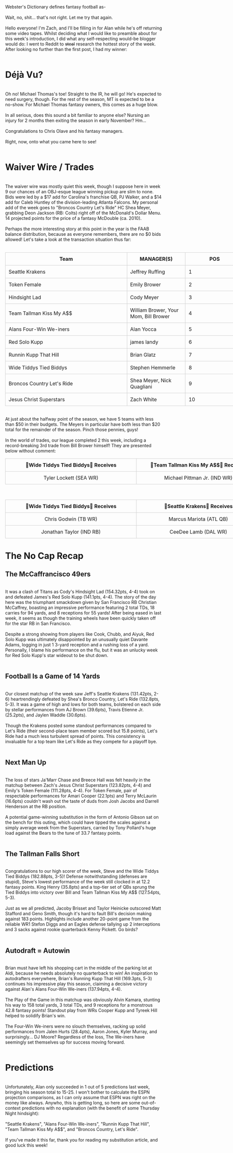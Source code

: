 <div>
   <div data-pm-slice="0 0 []" data-en-clipboard="true">Webster's Dictionary defines fantasy football as-</div>
   <div><br /></div>
   <div>Wait, no, shit... that's not right. Let me try that again.</div>
   <div><br /></div>
   <div>Hello everyone! I'm Zach, and I'll be filling in for Alan while he's off returning some video tapes. Whilst deciding what I would like to preamble about for this week's introduction, I did what any self-respecting would-be blogger would do: I went to Reddit to <s>steal</s> research the hottest story of the week. After looking no further than the first post, I had my winner:</div>
   <div><br /></div>
   <h1>Déjà Vu?</h1>
   <div><br /></div>
   <div>Oh no! Michael Thomas's toe! Straight to the IR, he will go! He's expected to need surgery, though. For the rest of the season, MT is expected to be a no-show. For Michael Thomas fantasy owners, this comes as a huge blow.</div>
   <div><br /></div>
   <div>In all serious, does this sound a bit familiar to anyone else? Nursing an injury for 2 months then exiting the season in early November? Hm...</div>
   <div><br /></div>
   <div>Congratulations to Chris Olave and his fantasy managers.</div>
   <div><br /></div>
   <div>Right, now, onto what you came here to see!</div>
   <div><br /></div>
   <h1>Waiver Wire / Trades</h1>
   <div><br /></div>
   <div>The waiver wire was mostly quiet this week, though I suppose here in week 9 our chances of an OBJ-esque league winning pickup are slim to none. Bids were led by a $17 add for Carolina's franchise QB, PJ Walker, and a $14 add for Caleb Huntley of the division-leading Atlanta Falcons. My personal add of the week goes to "Broncos Country Let's Ride" HC Shea Meyer, grabbing Deon Jackson (RB: Colts) right off of the McDonald's Dollar Menu. 14 projected points for the price of a fantasy McDouble (ca. 2010).</div>
   <div><br /></div>
   <div>Perhaps the more interesting story at this point in the year is the FAAB balance distribution, because as everyone remembers, there are no $0 bids allowed! Let's take a look at the transaction situation thus far:</div>
   <div><br /></div>
   <table style="border-collapse:collapse;width:955px" width="955px">
      <colgroup>
         <col style="width: 391px" />
         <col style="width: 188px" />
         <col style="width: 188px" />
         <col style="width: 188px" />
      </colgroup>
      <tbody>
         <tr>
            <th style="border-color:#ccc;border-width:1px;border-style:solid;padding:10px" data-colwidth="391">
               <div>Team</div>
            </th>
            <th style="border-color:#ccc;border-width:1px;border-style:solid;padding:10px" data-colwidth="188">
               <div>MANAGER(S)</div>
            </th>
            <th style="border-color:#ccc;border-width:1px;border-style:solid;padding:10px" data-colwidth="188">
               <div>POS</div>
            </th>
            <th style="border-color:#ccc;border-width:1px;border-style:solid;padding:10px" data-colwidth="188">
               <div>BUDGET</div>
            </th>
         </tr>
         <tr>
            <td style="border-color:#ccc;border-width:1px;border-style:solid;padding:10px" data-colwidth="391">
               <div>Seattle Krakens</div>
            </td>
            <td style="border-color:#ccc;border-width:1px;border-style:solid;padding:10px" data-colwidth="188">
               <div>Jeffrey Ruffing</div>
            </td>
            <td style="border-color:#ccc;border-width:1px;border-style:solid;padding:10px" data-colwidth="188">
               <div>1</div>
            </td>
            <td style="border-color:#ccc;border-width:1px;border-style:solid;padding:10px" data-colwidth="188">
               <div>$99</div>
            </td>
         </tr>
         <tr>
            <td style="border-color:#ccc;border-width:1px;border-style:solid;padding:10px" data-colwidth="391">
               <div>Token Female</div>
            </td>
            <td style="border-color:#ccc;border-width:1px;border-style:solid;padding:10px" data-colwidth="188">
               <div>Emily Brower</div>
            </td>
            <td style="border-color:#ccc;border-width:1px;border-style:solid;padding:10px" data-colwidth="188">
               <div>2</div>
            </td>
            <td style="border-color:#ccc;border-width:1px;border-style:solid;padding:10px" data-colwidth="188">
               <div>$74</div>
            </td>
         </tr>
         <tr>
            <td style="border-color:#ccc;border-width:1px;border-style:solid;padding:10px" data-colwidth="391">
               <div>Hindsight Lad</div>
            </td>
            <td style="border-color:#ccc;border-width:1px;border-style:solid;padding:10px" data-colwidth="188">
               <div>Cody Meyer</div>
            </td>
            <td style="border-color:#ccc;border-width:1px;border-style:solid;padding:10px" data-colwidth="188">
               <div>3</div>
            </td>
            <td style="border-color:#ccc;border-width:1px;border-style:solid;padding:10px" data-colwidth="188">
               <div>$17</div>
            </td>
         </tr>
         <tr>
            <td style="border-color:#ccc;border-width:1px;border-style:solid;padding:10px" data-colwidth="391">
               <div>Team Tallman Kiss My A$$</div>
            </td>
            <td style="border-color:#ccc;border-width:1px;border-style:solid;padding:10px" data-colwidth="188">
               <div>William Brower, Your Mom, Bill Brower</div>
            </td>
            <td style="border-color:#ccc;border-width:1px;border-style:solid;padding:10px" data-colwidth="188">
               <div>4</div>
            </td>
            <td style="border-color:#ccc;border-width:1px;border-style:solid;padding:10px" data-colwidth="188">
               <div>$51</div>
            </td>
         </tr>
         <tr>
            <td style="border-color:#ccc;border-width:1px;border-style:solid;padding:10px" data-colwidth="391">
               <div>Alans Four-Win We-iners</div>
            </td>
            <td style="border-color:#ccc;border-width:1px;border-style:solid;padding:10px" data-colwidth="188">
               <div>Alan Yocca</div>
            </td>
            <td style="border-color:#ccc;border-width:1px;border-style:solid;padding:10px" data-colwidth="188">
               <div>5</div>
            </td>
            <td style="border-color:#ccc;border-width:1px;border-style:solid;padding:10px" data-colwidth="188">
               <div>$44</div>
            </td>
         </tr>
         <tr>
            <td style="border-color:#ccc;border-width:1px;border-style:solid;padding:10px" data-colwidth="391">
               <div>Red Solo Kupp</div>
            </td>
            <td style="border-color:#ccc;border-width:1px;border-style:solid;padding:10px" data-colwidth="188">
               <div>james landy</div>
            </td>
            <td style="border-color:#ccc;border-width:1px;border-style:solid;padding:10px" data-colwidth="188">
               <div>6</div>
            </td>
            <td style="border-color:#ccc;border-width:1px;border-style:solid;padding:10px" data-colwidth="188">
               <div>$45</div>
            </td>
         </tr>
         <tr>
            <td style="border-color:#ccc;border-width:1px;border-style:solid;padding:10px" data-colwidth="391">
               <div>Runnin Kupp That Hill</div>
            </td>
            <td style="border-color:#ccc;border-width:1px;border-style:solid;padding:10px" data-colwidth="188">
               <div>Brian Glatz</div>
            </td>
            <td style="border-color:#ccc;border-width:1px;border-style:solid;padding:10px" data-colwidth="188">
               <div>7</div>
            </td>
            <td style="border-color:#ccc;border-width:1px;border-style:solid;padding:10px" data-colwidth="188">
               <div>$80</div>
            </td>
         </tr>
         <tr>
            <td style="border-color:#ccc;border-width:1px;border-style:solid;padding:10px" data-colwidth="391">
               <div>Wide Tiddys Tied Biddys</div>
            </td>
            <td style="border-color:#ccc;border-width:1px;border-style:solid;padding:10px" data-colwidth="188">
               <div>Stephen Hemmerle</div>
            </td>
            <td style="border-color:#ccc;border-width:1px;border-style:solid;padding:10px" data-colwidth="188">
               <div>8</div>
            </td>
            <td style="border-color:#ccc;border-width:1px;border-style:solid;padding:10px" data-colwidth="188">
               <div>$50</div>
            </td>
         </tr>
         <tr>
            <td style="border-color:#ccc;border-width:1px;border-style:solid;padding:10px" data-colwidth="391">
               <div>Broncos Country Let's Ride</div>
            </td>
            <td style="border-color:#ccc;border-width:1px;border-style:solid;padding:10px" data-colwidth="188">
               <div>Shea Meyer, Nick Quagliani</div>
            </td>
            <td style="border-color:#ccc;border-width:1px;border-style:solid;padding:10px" data-colwidth="188">
               <div>9</div>
            </td>
            <td style="border-color:#ccc;border-width:1px;border-style:solid;padding:10px" data-colwidth="188">
               <div>$16</div>
            </td>
         </tr>
         <tr>
            <td style="border-color:#ccc;border-width:1px;border-style:solid;padding:10px" data-colwidth="391">
               <div>Jesus Christ Superstars</div>
            </td>
            <td style="border-color:#ccc;border-width:1px;border-style:solid;padding:10px" data-colwidth="188">
               <div>Zach White</div>
            </td>
            <td style="border-color:#ccc;border-width:1px;border-style:solid;padding:10px" data-colwidth="188">
               <div>10</div>
            </td>
            <td style="border-color:#ccc;border-width:1px;border-style:solid;padding:10px" data-colwidth="188">
               <div>$31</div>
            </td>
         </tr>
      </tbody>
   </table>
   <div><br /></div>
   <div>At just about the halfway point of the season, we have 5 teams with less than $50 in their budgets. The Meyers in particular have both less than $20 total for the remainder of the season. Pinch those pennies, guys!</div>
   <div><br /></div>
   <div>In the world of trades, our league completed 2 this week, including a record-breaking 3rd trade from Bill Brower himself! They are presented below without comment:</div>
   <table style="border-collapse:collapse;width:820px" width="820px">
      <colgroup>
         <col style="width: 422px" />
         <col style="width: 398px" />
      </colgroup>
      <tbody>
         <tr>
            <th style="border-color:#ccc;border-width:1px;border-style:solid;padding:10px" data-colwidth="422">
               <div>Wide Tiddys Tied Biddys Receives</div>
            </th>
            <th style="border-color:#ccc;border-width:1px;border-style:solid;padding:10px" data-colwidth="398">
               <div>Team Tallman Kiss My A$$ Receives</div>
            </th>
         </tr>
         <tr>
            <td style="border-color:#ccc;border-width:1px;border-style:solid;padding:10px" data-colwidth="422">
               <div style="text-align:center">Tyler Lockett (SEA WR)</div>
            </td>
            <td style="border-color:#ccc;border-width:1px;border-style:solid;padding:10px" data-colwidth="398">
               <div style="text-align:center">Michael Pittman Jr. (IND WR)</div>
            </td>
         </tr>
      </tbody>
   </table>
   <div><br /></div>
   <table style="border-collapse:collapse;width:820px" width="820px">
      <colgroup>
         <col style="width: 422px" />
         <col style="width: 398px" />
      </colgroup>
      <tbody>
         <tr>
            <th style="border-color:#ccc;border-width:1px;border-style:solid;padding:10px" data-colwidth="422">
               <div>Wide Tiddys Tied Biddys Receives</div>
            </th>
            <th style="border-color:#ccc;border-width:1px;border-style:solid;padding:10px" data-colwidth="398">
               <div>Seattle Krakens Receives</div>
            </th>
         </tr>
         <tr>
            <td style="border-color:#ccc;border-width:1px;border-style:solid;padding:10px" data-colwidth="422">
               <div style="text-align:center">Chris Godwin (TB WR)</div>
            </td>
            <td style="border-color:#ccc;border-width:1px;border-style:solid;padding:10px" data-colwidth="398">
               <div style="text-align:center">Marcus Mariota (ATL QB)</div>
            </td>
         </tr>
         <tr>
            <td style="border-color:#ccc;border-width:1px;border-style:solid;padding:10px" data-colwidth="422">
               <div style="text-align:center">Jonathan Taylor (IND RB)</div>
            </td>
            <td style="border-color:#ccc;border-width:1px;border-style:solid;padding:10px" data-colwidth="398">
               <div style="text-align:center">CeeDee Lamb (DAL WR)</div>
            </td>
         </tr>
      </tbody>
   </table>
   <h1>The No Cap Recap</h1>
   <h2>The McCaffrancisco 49ers</h2>
   <div><br /></div>
   <div>It was a clash of Titans as Cody's Hindsight Lad (154.32pts, 4-4) took on and defeated James's Red Solo Kupp (141.1pts, 4-4). The story of the day here was the triumphant smackdown given by San Francisco RB Christian McCaffrey, boasting an impressive performance featuring 2 total TDs, 18 carries for 94 yards, and 8 receptions for 55 yards! After being eased in last week, it seems as though the training wheels have been quickly taken off for the star RB in San Francisco.</div>
   <div><br /></div>
   <div>Despite a strong showing from players like Cook, Chubb, and Aiyuk, Red Solo Kupp was ultimately disappointed by an unusually quiet Davante Adams, logging in just 1 3-yard reception and a rushing loss of a yard. Personally, I blame his performance on the flu, but it was an unlucky week for Red Solo Kupp's star wideout to be shut down.</div>
   <div><br /></div>
   <h2>Football Is a Game of 14 Yards</h2>
   <div><br /></div>
   <div>Our closest matchup of the week saw Jeff's Seattle Krakens (131.42pts, 2-6) heartrendingly defeated by Shea's Bronco Country, Let's Ride (132.8pts, 5-3). It was a game of high and lows for both teams, bolstered on each side by stellar performances from AJ Brown (39.6pts), Travis Etienne Jr. (25.2pts), and Jaylen Waddle (30.6pts).</div>
   <div><br /></div>
   <div>Though the Krakens posted some standout performances compared to Let's Ride (their second-place team member scored but 15.8 points), Let's Ride had a much less turbulent spread of points. This consistency is invaluable for a top team like Let's Ride as they compete for a playoff bye.</div>
   <div><br /></div>
   <h2>Next Man Up</h2>
   <div><br /></div>
   <div>The loss of stars Ja'Marr Chase and Breece Hall was felt heavily in the matchup between Zach's Jesus Christ Superstars (123.82pts, 4-4) and Emily's Token Female (111.28pts, 4-4). For Token Female, pair of respectable performances for Amari Cooper (22.1pts) and Terry McLaurin (16.6pts) couldn't wash out the taste of duds from Josh Jacobs and Darrell Henderson at the RB position.</div>
   <div><br /></div>
   <div>A potential game-winning substitution in the form of Antonio Gibson sat on the bench for this outing, which could have tipped the scales against a simply average week from the Superstars, carried by Tony Pollard's huge load against the Bears to the tune of 33.7 fantasy points.</div>
   <div><br /></div>
   <h2>The Tallman Falls Short</h2>
   <div><br /></div>
   <div>Congratulations to our high scorer of the week, Steve and the Wide Tiddys Tied Biddys (182.88pts, 3-5)! Defense notwithstanding (defenses are stupid), Steve's lowest performance of the week still clocked in at 12.2 fantasy points. King Henry (35.8pts) and a top-tier set of QBs sprung the Tied Biddys into victory over Bill and Team Tallman Kiss My A$$ (127.54pts, 5-3).</div>
   <div><br /></div>
   <div>Just as we all predicted, Jacoby Brisset and Taylor Heinicke outscored Matt Stafford and Geno Smith, though it's hard to fault Bill's decision making against 183 points. Highlights include another 20-point game from the reliable WR1 Stefon Diggs and an Eagles defense tallying up 2 interceptions and 3 sacks against rookie quarterback Kenny Pickett. Go birds?</div>
   <div><br /></div>
   <h2>Autodraft = Autowin</h2>
   <div><br /></div>
   <div>Brian must have left his shopping cart in the middle of the parking lot at Aldi, because he needs absolutely no quarterback to win! An inspiration to autodrafters everywhere, Brian's Running Kupp That Hill (169.3pts, 5-3) continues his impressive play this season, claiming a decisive victory against Alan's Alans Four-Win We-iners (137.94pts, 4-4).</div>
   <div><br /></div>
   <div>The Play of the Game in this matchup was obviously Alvin Kamara, stunting his way to 158 total yards, 3 total TDs, and 9 receptions for a monstrous 42.8 fantasy points! Standout play from WRs Cooper Kupp and Tyreek Hill helped to solidify Brian's win.</div>
   <div><br /></div>
   <div>The Four-Win We-iners were no slouch themselves, racking up solid performances from Jalen Hurts (28.4pts), Aaron Jones, Kyler Murray, and surprisingly... DJ Moore? Regardless of the loss, The We-iners have seemingly set themselves up for success moving forward.</div>
   <div><br /></div>
   <h1>Predictions</h1>
   <div><br /></div>
   <div>Unfortunately, Alan only succeeded in 1 out of 5 predictions last week, bringing his season total to 15-25. I won't bother to calculate the ESPN projection comparisons, as I can only assume that ESPN was right on the money like always. Anywho, this is getting long, so here are some out-of-context predictions with no explanation (with the benefit of some Thursday Night hindsight):</div>
   <div><br /></div>
   <div>"Seattle Krakens", "Alans Four-Win We-iners", "Runnin Kupp That Hill", "Team Tallman Kiss My A$$", and "Broncos Country, Let's Ride".</div>
   <div><br /></div>
   <div>If you've made it this far, thank you for reading my substitution article, and good luck this week!</div>
   <br />
</div>
